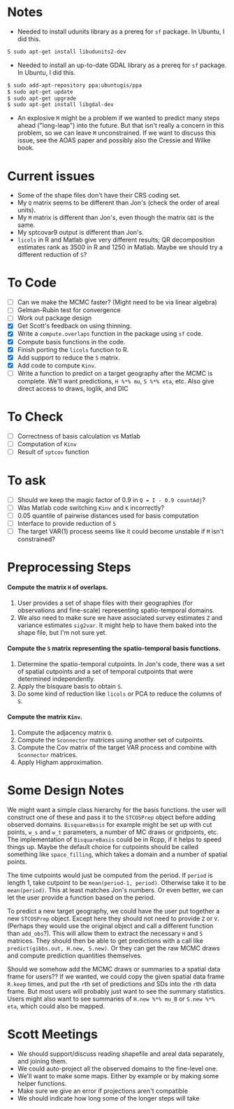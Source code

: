 # Notes
* Needed to install udunits library as a prereq for `sf` package. In Ubuntu, I
did this.
``` bash
S sudo apt-get install libudunits2-dev
```
* Needed to install an up-to-date GDAL library as a prereq for `sf` package.
In Ubuntu, I did this.
``` bash
$ sudo add-apt-repository ppa:ubuntugis/ppa
$ sudo apt-get update
$ sudo apt-get upgrade
$ sudo apt-get install libgdal-dev
```

* An explosive `M` might be a problem if we wanted to predict many steps ahead
("long-leap") into the future. But that isn't really a concern in this problem,
so we can leave `M` unconstrained. If we want to discuss this issue, see the
AOAS paper and possibly also the Cressie and Wilke book.

# Current issues
* Some of the shape files don't have their CRS coding set.
* My `Q` matrix seems to be different than Jon's (check the order of areal units).
* My `M` matrix is different than Jon's, even though the matrix `GBI` is the same.
* My sptcovar9 output is different than Jon's.
* `licols` in R and Matlab give very different results; QR decomposition estimates
  rank as 3500 in R and 1250 in Matlab. Maybe we should try a different reduction
  of `S`?

# To Code
- [ ] Can we make the MCMC faster? (Might need to be via linear algebra)
- [ ] Gelman-Rubin test for convergence
- [ ] Work out package design
- [x] Get Scott's feedback on using thinning.
- [x] Write a `compute.overlaps` function in the package using `sf` code.
- [x] Compute basis functions in the code.
- [x] Finish porting the `licols` function to R.
- [x] Add support to reduce the `S` matrix.
- [x] Add code to compute `Kinv`.
- [ ] Write a function to predict on a target geography after the MCMC is
      complete. We'll want predictions, `H %*% mu`, `S %*% eta`, etc. Also
      give direct access to draws, loglik, and DIC

# To Check
- [ ] Correctness of basis calculation vs Matlab
- [ ] Computation of `Kinv`
- [ ] Result of `sptcov` function

# To ask
- [ ] Should we keep the magic factor of 0.9 in `Q = I - 0.9 countAdj`?
- [ ] Was Matlab code switching `Kinv` and `K` incorrectly?
- [ ] 0.05 quantile of pairwise distances used for basis computation
- [ ] Interface to provide reduction of `S`
- [ ] The target VAR(1) process seems like it could become unstable if `M` isn't constrained?

# Preprocessing Steps
#### Compute the matrix `H` of overlaps.
1. User provides a set of shape files with their geographies (for observations
   and fine-scale) representing spatio-temporal domains.
2. We also need to make sure we have associated survey estimates `Z` and
   variance estimates `sig2var`. It might help to have them baked into the
   shape file, but I'm not sure yet.

#### Compute the `S` matrix representing the spatio-temporal basis functions.
1. Determine the spatio-temporal cutpoints. In Jon's code, there was a set
   of spatial cutpoints and a set of temporal cutpoints that were determined
   independently.
2. Apply the bisquare basis to obtain `S`.
3. Do some kind of reduction like `licols` or PCA to reduce the columns
   of `S`.

#### Compute the matrix `Kinv`.
1. Compute the adjacency matrix `Q`.
2. Compute the `Sconnector` matrices using another set of cutpoints.
3. Compute the Cov matrix of the target VAR process and combine with
  `Sconnector` matrices.
4. Apply Higham approximation.

# Some Design Notes
We might want a simple class hierarchy for the basis functions. the user will
construct one of these and pass it to the `STCOSPrep` object before adding
observed domains. `BisquareBasis` for example might be set up with cut points,
`w_s` and `w_t` parameters, a number of MC draws or gridpoints, etc. The
implementation of `BisquareBasis` could be in Rcpp, if it helps to speed things up.
Maybe the default choice for cutpoints should be called something like
`space_filling`, which takes a domain and a number of spatial points.

The time cutpoints would just be computed from the period. If `period` is
length 1, take cutpoint to be `mean(period-1, period)`. Otherwise take it
to be `mean(period)`. This at least matches Jon's numbers. Or even better,
we can let the user provide a function based on the period.

To predict a new target geography, we could have the user put together a new
`STCOSPrep` object. Except here they should not need to provide `Z` or `V`.
(Perhaps they would use the original object and call a different function
than `add_obs`?). This will allow them to extract the necessary `H` and `S`
matrices. They should then be able to get predictions with a call like
`predict(gibbs.out, H.new, S.new)`. Or they can get the raw MCMC draws
and compute prediction quantities themselves.

Should we somehow add the MCMC draws or summaries to a spatial data frame
for users?? If we wanted, we could copy the given spatial data frame `R.keep`
times, and put the `r`th set of predictions and SDs into the `r`th data frame.
But most users will probably just want to see the summary statistics. Users
might also want to see summaries of `H.new %*% mu_B` or `S.new %*% eta`, which
could also be mapped.

# Scott Meetings
* We should support/discuss reading shapefile and areal data separately, and joining them.
* We could auto-project all the observed domains to the fine-level one.
* We'll want to make some maps. Either by example or by making some helper functions.
* Make sure we give an error if projections aren't compatible
* We should indicate how long some of the longer steps will take